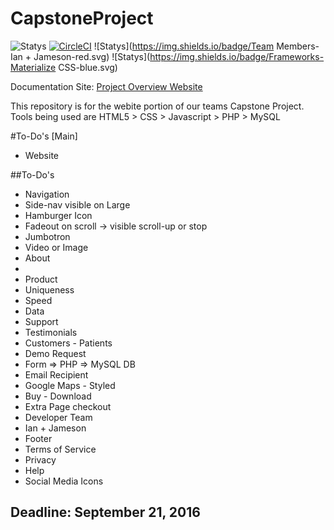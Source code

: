 # CapstoneProject

![Statys](https://img.shields.io/badge/Complete-8%25-orange.svg) [![CircleCI](https://img.shields.io/circleci/project/BrightFlair/PHP.Gt.svg?maxAge=2592000?style=flat-square)]()
![Statys](https://img.shields.io/badge/Team Members-Ian + Jameson-red.svg)
![Statys](https://img.shields.io/badge/Frameworks-Materialize CSS-blue.svg)

Documentation Site:
 [Project Overview Website](https://gorgonsmaze.github.io/CapstoneOverview/)
 
 This repository is for the webite portion of our teams Capstone Project.
 Tools being used are HTML5 > CSS > Javascript > PHP > MySQL

#To-Do's [Main]
* Website

##To-Do's
* Navigation
 * Side-nav visible on Large
 * Hamburger Icon 
 * Fadeout on scroll -> visible scroll-up or stop
* Jumbotron
 * Video or Image
* About
 *  
* Product
 * Uniqueness
 * Speed
 * Data
 * Support
* Testimonials
 *  Customers - Patients
* Demo Request
 * Form => PHP => MySQL DB 
 * Email Recipient 
* Google Maps - Styled
* Buy - Download
 * Extra Page checkout  
* Developer Team
 * Ian + Jameson 
* Footer
 * Terms of Service
 * Privacy
 * Help
 * Social Media Icons
 

## Deadline: September 21, 2016
